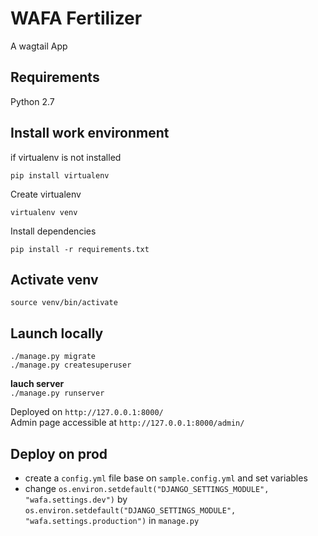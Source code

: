 # WAFA Fertilizer
A wagtail App

## Requirements

Python 2.7

## Install work environment

if virtualenv is not installed <br>

`pip install virtualenv`

Create virtualenv <br>

`virtualenv venv`

Install dependencies <br>

`pip install -r requirements.txt`

## Activate venv

`source venv/bin/activate`

## Launch locally

`./manage.py migrate` <br>
`./manage.py createsuperuser` <br>

**lauch server** <br>
`./manage.py runserver` <br>

Deployed on `http://127.0.0.1:8000/` <br>
Admin page accessible at `http://127.0.0.1:8000/admin/`

## Deploy on prod

- create a `config.yml` file base on `sample.config.yml` and set variables <br>
- change `os.environ.setdefault("DJANGO_SETTINGS_MODULE", "wafa.settings.dev")` by `os.environ.setdefault("DJANGO_SETTINGS_MODULE", "wafa.settings.production")` in `manage.py`

